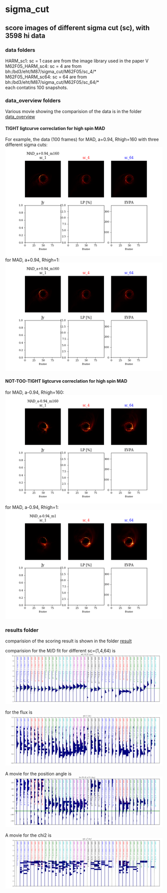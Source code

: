 # sigma_cut
## score images of different sigma cut (sc), with 3598 hi data

### data folders
HARM_sc1: sc = 1 case are from the image library used in the paper V </br>
M62F05_HARM_sc4: sc = 4 are from  bh:/bd3/eht/M87/sigma_cut/M62F05/sc_4/* </br>
M62F05_HARM_sc64: sc = 64 are from bh:/bd3/eht/M87/sigma_cut/M62F05/sc_64/* </br>
each contatins 100 snapshots.</br>

### data_overview folders
Various movie showing the comparision of the data is in the folder [data_overview](https://github.com/hungyipu/sigma_cut/tree/master/data_overview)</br>
#### TIGHT ligtcurve correclation for high spin MAD
For example, the data (100 frames) for MAD, a+0.94, Rhigh=160 with three different sigma cuts:
![example](https://github.com/hungyipu/sigma_cut/blob/master/data_overview/mov_sc_MAD_a%2B0.94_m160.gif)
</br>
for MAD, a+0.94, Rhigh=1:
![example](https://github.com/hungyipu/sigma_cut/blob/master/data_overview/mov_sc_MAD_a%2B0.94_m160.gif)

#### NOT-TOO-TIGHT ligtcurve correclation for high spin MAD
for MAD, a-0.94, Rhigh=160:
![example](https://github.com/hungyipu/sigma_cut/blob/master/data_overview/mov_sc_MAD_a-0.94_m160.gif)
</br>
for MAD, a-0.94, Rhigh=1:
![example](https://github.com/hungyipu/sigma_cut/blob/master/data_overview/mov_sc_MAD_a-0.94_m1.gif)

### results folder
comparision of the scoring result is shown in the folder [result](https://github.com/hungyipu/sigma_cut/tree/master/result) </br>

comparision for the M/D fit for different sc=(1,4,64) is
![example](https://github.com/hungyipu/sigma_cut/blob/master/result/mov_mod.gif)

for the flux is
![example](https://github.com/hungyipu/sigma_cut/blob/master/result/mov_flux.gif)

A movie for the position angle is
![example](https://github.com/hungyipu/sigma_cut/blob/master/result/mov_pa.gif)

A movie for the chi2 is
![example](https://github.com/hungyipu/sigma_cut/blob/master/result/mov_ch2.gif)
